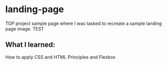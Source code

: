 # landing-page
TOP project sample page where I was tasked to recreate a sample landing page image.
TEST
## What I learned:

How to apply CSS and HTML Principles and Flexbox
